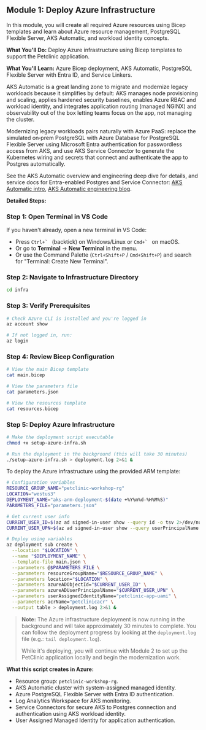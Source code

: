 ## Module 1: Deploy Azure Infrastructure

In this module, you will create all required Azure resources using Bicep templates and learn about Azure resource management, PostgreSQL Flexible Server, AKS Automatic, and workload identity concepts.

**What You'll Do:** Deploy Azure infrastructure using Bicep templates to support the Petclinic application.

**What You'll Learn:** Azure Bicep deployment, AKS Automatic, PostgreSQL Flexible Server with Entra ID, and Service Linkers.

AKS Automatic is a great landing zone to migrate and modernize legacy workloads because it simplifies by default: AKS manages node provisioning and scaling, applies hardened security baselines, enables Azure RBAC and workload identity, and integrates application routing (managed NGINX) and observability out of the box letting teams focus on the app, not managing the cluster.

Modernizing legacy workloads pairs naturally with Azure PaaS: replace the simulated on‑prem PostgreSQL with Azure Database for PostgreSQL Flexible Server using Microsoft Entra authentication for passwordless access from AKS, and use AKS Service Connector to generate the Kubernetes wiring and secrets that connect and authenticate the app to Postgres automatically.

See the AKS Automatic overview and engineering deep dive for details, and service docs for Entra-enabled Postgres and Service Connector: [AKS Automatic intro](https://learn.microsoft.com/en-us/azure/aks/intro-aks-automatic), [AKS Automatic engineering blog](https://blog.aks.azure.com/2024/05/22/aks-automatic).

**Detailed Steps:**

### Step 1: Open Terminal in VS Code

If you haven't already, open a new terminal in VS Code:
- Press ``Ctrl+` `` (backtick) on Windows/Linux or ``Cmd+` `` on macOS.
- Or go to **Terminal** → **New Terminal** in the menu.
- Or use the Command Palette (`Ctrl+Shift+P` / `Cmd+Shift+P`) and search for "Terminal: Create New Terminal".

### Step 2: Navigate to Infrastructure Directory
```bash
cd infra
```

### Step 3: Verify Prerequisites

```bash
# Check Azure CLI is installed and you're logged in
az account show

# If not logged in, run:
az login
```

### Step 4: Review Bicep Configuration

```bash
# View the main Bicep template
cat main.bicep

# View the parameters file
cat parameters.json

# View the resources template
cat resources.bicep
```

### Step 5: Deploy Azure Infrastructure

```bash
# Make the deployment script executable
chmod +x setup-azure-infra.sh

# Run the deployment in the background (this will take 30 minutes)
./setup-azure-infra.sh > deployment.log 2>&1 &
```

To deploy the Azure infrastructure using the provided ARM template:

```bash
# Configuration variables
RESOURCE_GROUP_NAME="petclinic-workshop-rg"
LOCATION="westus3"
DEPLOYMENT_NAME="aks-arm-deployment-$(date +%Y%m%d-%H%M%S)"
PARAMETERS_FILE="parameters.json"

# Get current user info
CURRENT_USER_ID=$(az ad signed-in-user show --query id -o tsv 2>/dev/null || echo "")
CURRENT_USER_UPN=$(az ad signed-in-user show --query userPrincipalName -o tsv 2>/dev/null || echo "")

# Deploy using variables
az deployment sub create \
  --location "$LOCATION" \
  --name "$DEPLOYMENT_NAME" \
  --template-file main.json \
  --parameters @$PARAMETERS_FILE \
  --parameters resourceGroupName="$RESOURCE_GROUP_NAME" \
  --parameters location="$LOCATION" \
  --parameters azureADObjectId="$CURRENT_USER_ID" \
  --parameters azureADUserPrincipalName="$CURRENT_USER_UPN" \
  --parameters userAssignedIdentityName="petclinic-app-uami" \
  --parameters acrName="petclinicacr" \
  --output table > deployment.log 2>&1 &
```

> **Note:** The Azure infrastructure deployment is now running in the background and will take approximately 30 minutes to complete. You can follow the deployment progress by looking at the `deployment.log` file (e.g.: `tail deployment.log`).
>
> While it's deploying, you will continue with Module 2 to set up the PetClinic application locally and begin the modernization work.

**What this script creates in Azure:**

- Resource group: `petclinic-workshop-rg`.
- AKS Automatic cluster with system-assigned managed identity.
- Azure PostgreSQL Flexible Server with Entra ID authentication.
- Log Analytics Workspace for AKS monitoring.
- Service Connectors for secure AKS to Postgres connection and authentication using AKS workload identity.
- User Assigned Managed Identity for application authentication.

